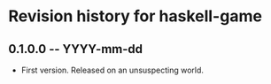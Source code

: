 # Revision history for haskell-game

## 0.1.0.0 -- YYYY-mm-dd

* First version. Released on an unsuspecting world.
